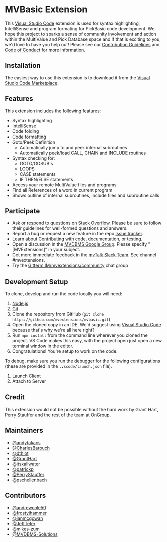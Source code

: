 # MVBasic Extension

This [Visual Studio Code][vs_code] extension is used for syntax highlighting, IntelliSense and program formating for PickBasic code development. We hope this project to sparks a sense of community involvement and action within the MultiValue and Pick Database space and if that is exciting to you, we'd love to have you help out! Please see our [Contribution Guidelines][contribution_guidelines] and [Code of Conduct][code_of_conduct] for more information.

## Installation

The easiest way to use this extension is to download it from the [Visual Studio Code Marketplace][vs_code_market].

## Features

This extension includes the following features:

- Syntax highlighting
- IntelliSense
- Code folding
- Code formatting
- Goto/Peek Definition
  - Automatically jump to and peek internal subroutines
  - Automatically peek/load CALL, CHAIN and INCLUDE routines
- Syntax checking for:
  - GOTO/GOSUB's
  - LOOPS
  - CASE statements
  - IF THEN/ELSE statements
- Access your remote MultiValue files and programs
- Find all References of a word in current program
- Shows outline of internal subroutines, include files and subroutine calls

## Participate

- Ask or respond to questions on [Stack Overflow](https://stackoverflow.com/tags/mvextensions). Please be sure to follow their guidelines for well-formed questions and answers.
- Report a bug or request a new feature in the repo [Issue tracker](https://github.com/mvextensions/mvbasic/issues).
- Learn about [Contributing](https://github.com/mvextensions/.github/blob/master/CONTRIBUTING.md) with code, documentation, or testing.
- Open a discussion in the [MVDBMS Google Group](https://groups.google.com/d/forum/mvdbms). Please specify "\[MVExtensions\]" in your subject.
- Get more immediate feedback in the [mvTalk Slack Team](https://mvtalk.slack.com). See channel #mvextensions.
- Try the [Gitterm.IM/mvextensions/community](https://gitter.im/mvextensions/community) chat group

## Development Setup

To clone, develop and run the code locally you will need:

1. [Node.js](https://nodejs.org/en/download/)
2. [Git](https://git-scm.com/downloads)
3. Clone the repository from GitHub (`git clone https://github.com/mvextensions/mvbasic.git`)
4. Open the cloned copy in an IDE. We'd suggest using [Visual Studio Code](https://code.visualstudio.com/) because that's why we're all here right?
5. Run `npm install` from the command line wherever you cloned the project. VS Code makes this easy, with the project open just open a new terminal window in the editor.
6. Congratulations! You're setup to work on the code.

To debug, make sure you run the debugger for the following configurations (these are provided in the `.vscode/launch.json` file).

1. Launch Client
2. Attach to Server

## Credit

This extension would not be possible without the hard work by Grant Hart, Perry Stauffer and the rest of the team at [OnGroup][on_group].

## Maintainers

- [@andytakacs][maint_andy_takacs]
- [@CharlesBarouch][maint_charles_barouch]
- [@dthiot][maint_dick_thiot]
- [@GrantHart][maint_grant_hart]
- [@itsxallwater][maint_mike_wright]
- [@patrickp][maint_patrick_payne]
- [@PerryStauffer][maint_perry_stauffer]
- [@pschellenbach][maint_pete_schellenbach]

## Contributors

- [@andrewcole50](https://github.com/andrewcole50)
- [@frostyjhammer](https://github.com/frostyjhammer)
- [@ianmcgowan](https://github.com/ianmcgowan)
- [@JeffTeter](https://github.com/JeffTeter)
- [@mikes-zum](https://github.com/mikes-zum)
- [@MVDBMS-Solutions](https://github.com/MVDBMS-Solutions)

[code_of_conduct]: https://github.com/mvextensions/.github/blob/master/CODE_OF_CONDUCT.md
[contribution_guidelines]: https://github.com/mvextensions/.github/blob/master/CONTRIBUTING.md
[maint_andy_takacs]: https://github.com/andytakacs
[maint_charles_barouch]: https://github.com/CharlesBarouch
[maint_dick_thiot]: https://github.com/dthiot
[maint_grant_hart]: https://github.com/GrantHart
[maint_mike_wright]: https://github.com/itsxallwater
[maint_patrick_payne]: https://github.com/patrickp
[maint_perry_stauffer]: https://github.com/PerryStauffer
[maint_pete_schellenbach]: https://github.com/pschellenbach
[on_group]: http://www.ongroup.com
[vs_code]: https://code.visualstudio.com/
[vs_code_market]: https://marketplace.visualstudio.com/items?itemName=mvextensions.mvbasic
